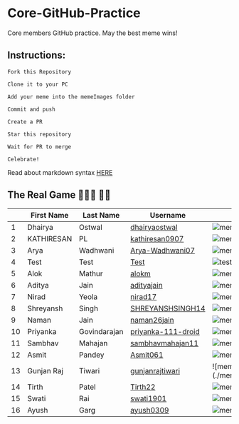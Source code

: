 ﻿# Core-GitHub-Practice

Core members GitHub practice. May the best meme wins!

## Instructions:

```
Fork this Repository

Clone it to your PC

Add your meme into the memeImages folder

Commit and push

Create a PR

Star this repository

Wait for PR to merge

Celebrate!
```

Read about markdown syntax [HERE](https://github.com/adam-p/markdown-here/wiki/Markdown-Cheatsheet)

## The Real Game 🏄🏻‍♂️ 🏃‍♂️

| |First Name  | Last Name |Username | Meme |
|--|--|--|--|--|
| 1 | Dhairya |Ostwal|[dhairyaostwal](https://github.com/dhairyaostwal/)|![meme for freshers](./memeImages/memeByDhairya.png)|
| 2 | KATHIRESAN |PL|[kathiresan0907](https://github.com/kathiresan0907/)|![meme for freshers](./memeImages/memeByKathiresan.jpeg)
| 3 | Arya  |Wadhwani|[Arya-Wadhwani07](https://github.com/Arya-Wadhwani07/)|![meme for freshers](./memeImages/MemeByArya-Wadhwani07.jpg)|
| 4 | Test |Test|[Test]()|![testMeme](./memeImages/testMeme.jpeg)|
| 5 | Alok |Mathur|[alokm]()|![meme for freshers](./memeImages/memebyalokmathur.JPG)|
| 6 | Aditya |Jain|[adityajain](https://github.com/Aditya0908/)|![meme for freshers](./memeImages/memebyaditya.jpg)
| 7 | Nirad |Yeola|[nirad17](https://github.com/nirad17/)|![meme for freshers](./memeImages/memebyNirad.jpg)|
| 8 | Shreyansh |Singh|[SHREYANSHSINGH14](https://github.com/SHREYANSHSINGH14/)|![meme for freshers](./memeImages/memebyshreyansh.png)|
| 9 | Naman |Jain|[naman26jain](https://github.com/naman26jain/)|![meme for freshers](./memeImages/memeByNaman.png)|
| 10 | Priyanka |Govindarajan|[priyanka-111-droid]()|![meme for freshers](./memeImages/memebypriyanka.jpg)|
| 11 | Sambhav |Mahajan|[sambhavmahajan11](https://github.com/sambhavmahajan11/)|![meme for freshers](./memeImages/memebysambhav.JPG)|
| 12 | Asmit | Pandey | [Asmit061](https://github.com/Asmit061/)|![meme for freshers](./memeImages//memebyAsmit.jpg)|
| 13 | Gunjan Raj | Tiwari | [gunjanrajtiwari](https://github.com/gunjanrajtiwari/)|![meme for freshers](./memeImages//memeByGunjan.png
| 14  | Tirth | Patel|[Tirth22](https://github.com/Tirth22/)|![meme for freshers](./memeImages/memebytirth.jpg)
| 15 | Swati | Rai |[swati1901](https://github.com/swati1901/)|![meme for freshers](./memeImages/memeByDhairya.png)
| 16 | Ayush | Garg | [ayush0309](https://github.com/ayush0309) | ![meme for freshers](./memeImages/memeByAyush.png)
